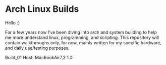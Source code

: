 # Arch Linux Builds

Hello :)

For a few years now I've been diving into arch and system building to help me more understand linux, programming, and scripting.
This repository will contain walkthroughs only, for now, mainly written for my specific hardware, and daily use/testing purposes.

Build_01 Host: MacBookAir7,2 1.0
